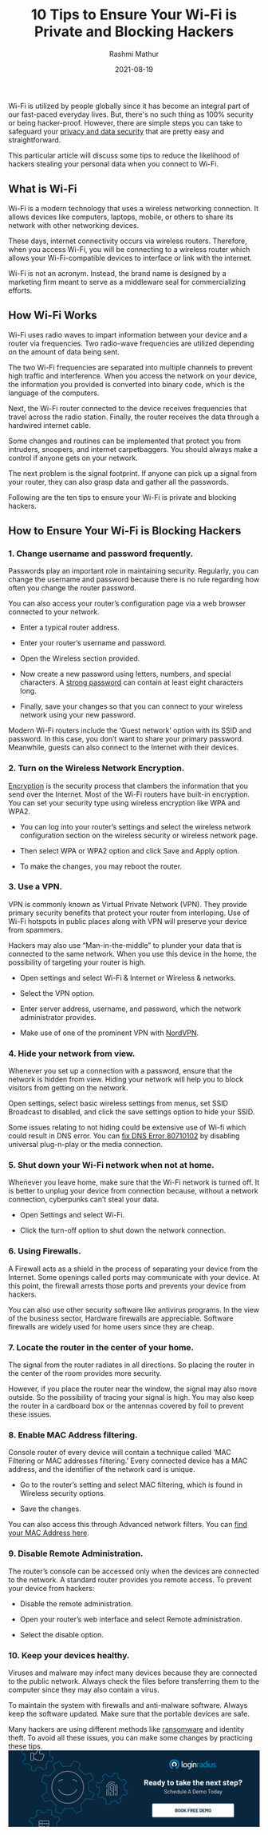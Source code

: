 ﻿---
title: "10 Tips to Ensure Your Wi-Fi is Private and Blocking Hackers"
date: "2021-08-19"
coverImage: "secure-wi-fi-against-hackers.jpg"
category: ["loginradius"]
featured: false 
author: "Rashmi Mathur"
description: "This particular article will discuss some tips to reduce the likelihood of hackers stealing your personal data when you connect to Wi-Fi."
metadescription: "Learn and checkout the simple steps to secure your Wi-Fi privacy and data against hackers"
metatitle: "10 Tips to Secure your Wi-Fi against hackers"
---

Wi-Fi is utilized by people globally since it has become an integral part of our fast-paced everyday lives. But, there's no such thing as 100% security or being hacker-proof. However, there are simple steps you can take to safeguard your [privacy and data security](https://www.loginradius.com/blog/identity/consumer-data-privacy-security/) that are pretty easy and straightforward.

  

This particular article will discuss some tips to reduce the likelihood of hackers stealing your personal data when you connect to Wi-Fi.

## What is Wi-Fi

  

Wi-Fi is a modern technology that uses a wireless networking connection. It allows devices like computers, laptops, mobile, or others to share its network with other networking devices.

  

These days, internet connectivity occurs via wireless routers. Therefore, when you access Wi-Fi, you will be connecting to a wireless router which allows your Wi-Fi-compatible devices to interface or link with the internet.

  

Wi-Fi is not an acronym. Instead, the brand name is designed by a marketing firm meant to serve as a middleware seal for commercializing efforts.

## How Wi-Fi Works

  

Wi-Fi uses radio waves to impart information between your device and a router via frequencies. Two radio-wave frequencies are utilized depending on the amount of data being sent.

  

The two Wi-Fi frequencies are separated into multiple channels to prevent high traffic and interference. When you access the network on your device, the information you provided is converted into binary code, which is the language of the computers.

  

Next, the Wi-Fi router connected to the device receives frequencies that travel across the radio station. Finally, the router receives the data through a hardwired internet cable.

  

Some changes and routines can be implemented that protect you from intruders, snoopers, and internet carpetbaggers. You should always make a control if anyone gets on your network.

  

The next problem is the signal footprint. If anyone can pick up a signal from your router, they can also grasp data and gather all the passwords.

  

Following are the ten tips to ensure your Wi-Fi is private and blocking hackers.

## How to Ensure Your Wi-Fi is Blocking Hackers

### 1. Change username and password frequently.

Passwords play an important role in maintaining security. Regularly, you can change the username and password because there is no rule regarding how often you change the router password.

  

You can also access your router’s configuration page via a web browser connected to your network.

  

-   Enter a typical router address.
    
-   Enter your router’s username and password.
    
-   Open the Wireless section provided.
    
-   Now create a new password using letters, numbers, and special characters. A [strong password](https://www.loginradius.com/blog/engineering/password-security-best-practices-compliance/) can contain at least eight characters long.
    
-   Finally, save your changes so that you can connect to your wireless network using your new password.
    

  

Modern Wi-Fi routers include the ‘Guest network’ option with its SSID and password. In this case, you don’t want to share your primary password. Meanwhile, guests can also connect to the Internet with their devices.

### 2. Turn on the Wireless Network Encryption.

[Encryption](https://www.loginradius.com/blog/engineering/encryption-and-hashing/) is the security process that clambers the information that you send over the Internet. Most of the Wi-Fi routers have built-in encryption. You can set your security type using wireless encryption like WPA and WPA2.

  

-   You can log into your router’s settings and select the wireless network configuration section on the wireless security or wireless network page.
    
-   Then select WPA or WPA2 option and click Save and Apply option.
    
-   To make the changes, you may reboot the router.
    

  

### 3. Use a VPN.

VPN is commonly known as Virtual Private Network (VPN). They provide primary security benefits that protect your router from interloping. Use of Wi-Fi hotspots in public places along with VPN will preserve your device from spammers.

  

Hackers may also use “Man-in-the-middle” to plunder your data that is connected to the same network. When you use this device in the home, the possibility of targeting your router is high.

  

-   Open settings and select Wi-Fi & Internet or Wireless & networks.
    
-   Select the VPN option.
    
-   Enter server address, username, and password, which the network administrator provides.
    
-   Make use of one of the prominent VPN with <a rel="nofollow" href="https://nordvpn.com/download/social-site/">NordVPN</a>.
    

### 4. Hide your network from view.

Whenever you set up a connection with a password, ensure that the network is hidden from view. Hiding your network will help you to block visitors from getting on the network.

  

Open settings, select basic wireless settings from menus, set SSID Broadcast to disabled, and click the save settings option to hide your SSID.

  

Some issues relating to not hiding could be extensive use of Wi-fi which could result in DNS error. You can <a rel="nofollow" href="https://routerlogin.mobi/dns-error-80710102/">fix DNS Error 80710102</a> by disabling universal plug-n-play or the media connection.

### 5. Shut down your Wi-Fi network when not at home.

Whenever you leave home, make sure that the Wi-Fi network is turned off. It is better to unplug your device from connection because, without a network connection, cyberpunks can’t steal your data.

  

-   Open Settings and select Wi-Fi.
    
-   Click the turn-off option to shut down the network connection.
    

### 6. Using Firewalls.

A Firewall acts as a shield in the process of separating your device from the Internet. Some openings called ports may communicate with your device. At this point, the firewall arrests those ports and prevents your device from hackers.

  

You can also use other security software like antivirus programs. In the view of the business sector, Hardware firewalls are appreciable. Software firewalls are widely used for home users since they are cheap.

### 7. Locate the router in the center of your home.

  

The signal from the router radiates in all directions. So placing the router in the center of the room provides more security.

  

However, if you place the router near the window, the signal may also move outside. So the possibility of tracing your signal is high. You may also keep the router in a cardboard box or the antennas covered by foil to prevent these issues.

### 8. Enable MAC Address filtering.

Console router of every device will contain a technique called ‘MAC Filtering or MAC addresses filtering.’ Every connected device has a MAC address, and the identifier of the network card is unique.

  

-   Go to the router’s setting and select MAC filtering, which is found in Wireless security options.
    
-   Save the changes.
    

  

You can also access this through Advanced network filters. You can <a rel="nofollow" href="https://uci.service-now.com/sp?id=kb_article_view&sysparm_article=KB0012311">find your MAC Address here</a>.

  

### 9. Disable Remote Administration.

The router’s console can be accessed only when the devices are connected to the network. A standard router provides you remote access. To prevent your device from hackers:

  

-   Disable the remote administration.
    
-   Open your router’s web interface and select Remote administration.
    
-   Select the disable option.
    

  

### 10. Keep your devices healthy.

  

Viruses and malware may infect many devices because they are connected to the public network. Always check the files before transferring them to the computer since they may also contain a virus.

  

To maintain the system with firewalls and anti-malware software. Always keep the software updated. Make sure that the portable devices are safe.

  

Many hackers are using different methods like [ransomware](https://www.loginradius.com/resource/guide/ransomware-rise-safe-business) and identity theft. To avoid all these issues, you can make some changes by practicing these tips.
[![book-a-demo-Consultation](../../assets/book-a-demo-loginradius.png)](https://www.loginradius.com/book-a-demo/)